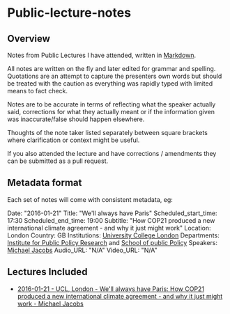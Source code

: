# Public-lecture-notes

## Overview
Notes from Public Lectures I have attended, written in [Markdown](https://daringfireball.net/projects/markdown/).

All notes are written on the fly and later edited for grammar and spelling.
Quotations are an attempt to capture the presenters own words but should be treated with the caution as everything was rapidly typed with limited means to fact check.

Notes are to be accurate in terms of reflecting what the speaker actually said, corrections for what they actually meant or if the information given was inaccurate/false should happen elsewhere.

Thoughts of the note taker listed separately between square brackets where clarification or context might be useful.

If you also attended the lecture and have corrections / amendments they can be submitted as a pull request.

## Metadata format
Each set of notes will come with consistent metadata, eg:

Date: "2016-01-21"
Title: "We'll always have Paris"
Scheduled_start_time: 17:30
Scheduled_end_time: 19:00
Subtitle: "How COP21 produced a new international climate agreement - and why it just might work"
Location: London
Country: GB
Institutions: [University College London](https://www.ucl.ac.uk/)
Departments: [Institute for Public Policy Research](https://www.ucl.ac.uk/public-policy) and [School of public Policy](https://www.ucl.ac.uk/public-policy)
Speakers: [Michael Jacobs](http://www.michaeljacobs.org/)
Audio_URL: "N/A"
Video_URL: "N/A"

## Lectures Included

- [2016-01-21 - UCL, London - We'll always have Paris: How COP21 produced a new international climate agreement - and why it just might work - Michael Jacobs](https://github.com/huwd/Public-lecture-notes/blob/master/2016-01-21%20-%20UCL%2C%20London%20-%20We'll%20always%20have%20Paris:%20How%20COP21%20produced%20a%20new%20international%20climate%20agreement%20-%20and%20why%20it%20just%20might%20work%20-%20Michael%20Jacobs.md)
